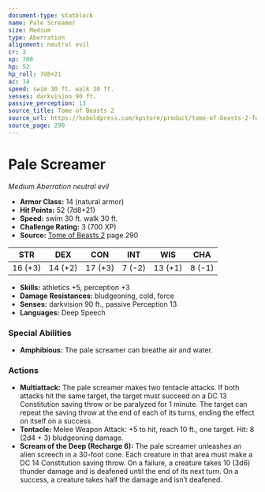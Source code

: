 ```yaml
---
document-type: statblock
name: Pale Screamer
size: Medium
type: Aberration
alignment: neutral evil
cr: 3
xp: 700
hp: 52
hp_roll: 7d8+21
ac: 14
speed: swim 30 ft. walk 30 ft.
senses: darkvision 90 ft. 
passive_perception: 13
source_title: Tome of Beasts 2
source_url: https://koboldpress.com/kpstore/product/tome-of-beasts-2-for-5th-edition
source_page: 290
---
```


# Pale Screamer

*Medium* *Aberration* *neutral evil*

- **Armor Class:** 14 (natural armor)
- **Hit Points:** 52 (7d8+21)
- **Speed:** swim 30 ft. walk 30 ft.
- **Challenge Rating:** 3 (700 XP)
- **Source:** [Tome of Beasts 2](https://koboldpress.com/kpstore/product/tome-of-beasts-2-for-5th-edition) page 290

| STR | DEX | CON | INT | WIS | CHA |
| --- | --- | --- | --- | --- | --- |
| 16 (+3) | 14 (+2) | 17 (+3) | 7 (-2) | 13 (+1) | 8 (-1) |

- **Skills:** athletics +5, perception +3
- **Damage Resistances:** bludgeoning, cold, force
- **Senses:** darkvision 90 ft., passive Perception 13
- **Languages:** Deep Speech

### Special Abilities

- **Amphibious:** The pale screamer can breathe air and water.

### Actions

- **Multiattack:** The pale screamer makes two tentacle attacks. If both attacks hit the same target, the target must succeed on a DC 13 Constitution saving throw or be paralyzed for 1 minute. The target can repeat the saving throw at the end of each of its turns, ending the effect on itself on a success.
- **Tentacle:** Melee Weapon Attack: +5 to hit, reach 10 ft., one target. Hit: 8 (2d4 + 3) bludgeoning damage.
- **Scream of the Deep (Recharge 6):** The pale screamer unleashes an alien screech in a 30-foot cone. Each creature in that area must make a DC 14 Constitution saving throw. On a failure, a creature takes 10 (3d6) thunder damage and is deafened until the end of its next turn. On a success, a creature takes half the damage and isn’t deafened.
